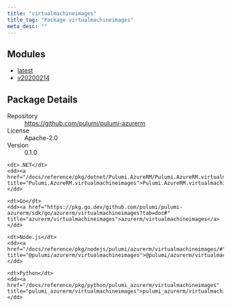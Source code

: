 ```yaml
---
title: "virtualmachineimages"
title_tag: "Package virtualmachineimages"
meta_desc: ""
---
```


<!-- WARNING: this file was generated by Pulumi Docs Generator. -->
<!-- Do not edit by hand unless you're certain you know what you are doing! -->



<h2 id="modules">Modules</h2>
<ul class="api">
    <li><a href="latest/" title="latest"><span class="symbol module"></span>latest</a></li>
    <li><a href="v20200214/" title="v20200214"><span class="symbol module"></span>v20200214</a></li>
</ul>

<h2 id="package-details">Package Details</h2>
<dl class="package-details">
	<dt>Repository</dt>
	<dd><a href="https://github.com/pulumi/pulumi-azurerm">https://github.com/pulumi/pulumi-azurerm</a></dd>
	<dt>License</dt>
	<dd>Apache-2.0</dd>
	<dt>Version</dt>
	<dd>0.1.0</dd>
</dl>



<dl class="tabular">

    <dt>.NET</dt>
    <dd><a href="/docs/reference/pkg/dotnet/Pulumi.AzureRM/Pulumi.AzureRM.virtualmachineimages.html" title="Pulumi.AzureRM.virtualmachineimages">Pulumi.AzureRM.virtualmachineimages</a></dd>

    <dt>Go</dt>
    <dd><a href="https://pkg.go.dev/github.com/pulumi/pulumi-azurerm/sdk/go/azurerm/virtualmachineimages?tab=doc#" title="azurerm/virtualmachineimages">azurerm/virtualmachineimages</a></dd>

    <dt>Node.js</dt>
    <dd><a href="/docs/reference/pkg/nodejs/pulumi/azurerm/virtualmachineimages/#" title="@pulumi/azurerm/virtualmachineimages">@pulumi/azurerm/virtualmachineimages</a></dd>

    <dt>Python</dt>
    <dd><a href="/docs/reference/pkg/python/pulumi_azurerm/virtualmachineimages" title="pulumi_azurerm/virtualmachineimages">pulumi_azurerm/virtualmachineimages</a></dd>

</dl>

